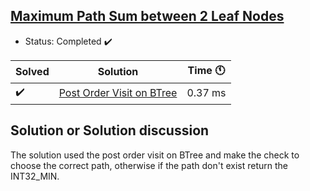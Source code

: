 ## [Maximum Path Sum between 2 Leaf Nodes](https://practice.geeksforgeeks.org/problems/maximum-path-sum/1#)

- Status: Completed :heavy_check_mark:

Solved | Solution | Time :clock11: | 
--- | --- | --- | 
:heavy_check_mark:  | [Post Order Visit on BTree](https://practice.geeksforgeeks.org/viewSol.php?subId=25c768109f98500f9e028d9be4dea76c&pid=700554&user=vpalazzo1) | 0.37 ms | 

## Solution or Solution discussion

The solution used the post order visit on BTree and make the check to choose the correct path, otherwise if the path don't exist return the
INT32_MIN.